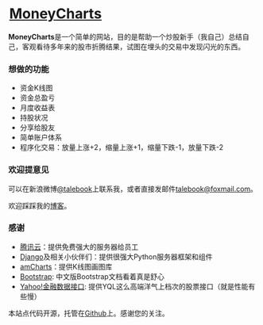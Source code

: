 <legend><h1><a class="brand logo" href="http://moneycharts.talebook.org/"><span class="money">Money</span><span class="charts">Charts</span></a></h1></legend>

**MoneyCharts**是一个简单的网站，目的是帮助一个炒股新手（我自己）总结自己，客观看待多年来的股市折腾结果，试图在埋头的交易中发现闪光的东西。

### 想做的功能

 - 资金K线图
 - 资金总盈亏
 - 月度收益表
 - 持股状况
 - 分享给股友
 - 简单账户体系
 - 程序化交易：放量上涨+2，缩量上涨+1，缩量下跌-1，放量下跌-2

### 欢迎提意见

可以在新浪微博[@talebook](http://weibo.com/talebook)上联系我，或者直接发邮件[talebook@foxmail.com](mailto:talebook@foxmail.com)。

欢迎踩踩我的[博客](http://talebook.org/)。

### 感谢
 - [腾讯云](http://www.qcloud.com)：提供免费强大的服务器给员工
 - [Django](http://www.djangoproject.com/)及相关小伙伴们：提供很强大Python服务器框架和组件
 - [amCharts](http://www.amcharts.com/)：提供K线图画图库
 - [Bootstrap](http://v2.bootcss.com/): 中文版Bootstrap文档看着真是舒心
 - [Yahoo!金融数据接口](http://developer.yahoo.com/yql/console/): 提供YQL这么高端洋气上档次的股票接口（就是性能有些慢）
 
本站点代码开源，托管在[Github](https://github.com/talebook/moneycharts)上。感谢您的关注。


